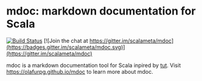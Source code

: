# mdoc: markdown documentation for Scala

[![Build Status](https://travis-ci.org/scalameta/mdoc.svg?branch=master)](https://travis-ci.org/scalameta/mdoc)
[![Join the chat at https://gitter.im/scalameta/mdoc](https://badges.gitter.im/scalameta/mdoc.svg)](https://gitter.im/scalameta/mdoc)

mdoc is a markdown documentation tool for Scala inpired by
[tut](https://github.com/tpolecat/tut). Visit https://olafurpg.github.io/mdoc to
learn more about mdoc.
